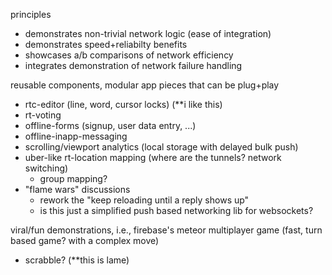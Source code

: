
principles

- demonstrates non-trivial network logic (ease of integration)
- demonstrates speed+reliabilty benefits
- showcases a/b comparisons of network efficiency
- integrates demonstration of network failure handling

reusable components, modular app pieces that can be plug+play

- rtc-editor (line, word, cursor locks) (**i like this)
- rt-voting
- offline-forms (signup, user data entry, ...)
- offline-inapp-messaging
- scrolling/viewport analytics (local storage with delayed bulk push)
- uber-like rt-location mapping (where are the tunnels? network switching)
	- group mapping?
- "flame wars" discussions
	- rework the "keep reloading until a reply shows up"
	- is this just a simplified push based networking lib for websockets?

viral/fun demonstrations, i.e., firebase's meteor multiplayer game
(fast, turn based game? with a complex move)

- scrabble? (**this is lame)